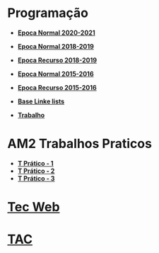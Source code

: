 #  Programação
- **[Epoca Normal 2020-2021 ](https://github.com/eduardo-bento/Exame-2020-2021-P-Epoca-N)**
- **[Epoca Normal 2018-2019 ](https://github.com/eduardo-bento/Exame-2018-2019-P-Epoca-N)**
- **[Epoca Recurso 2018-2019 ](https://github.com/eduardo-bento/Exame-2018-2019-P-Epoca-R)**
- **[Epoca Normal 2015-2016 ](https://github.com/eduardo-bento/Exame-2015-2016-P-Epoca-N)**
- **[Epoca Recurso 2015-2016 ](https://github.com/eduardo-bento/Exame-2015-2016-P-Epoca-R)**

- **[Base Linke lists](https://github.com/eduardo-bento/Base_Linked_list)**
- **[Trabalho](https://github.com/eduardo-bento/PROG-Semaforo)**
# AM2 Trabalhos Praticos
- **[T Prático - 1](https://github.com/eduardo-bento/AM2-TP1)**
- **[T Prático - 2](https://github.com/eduardo-bento/AM2-TP2)**
- **[T Prático - 3](https://github.com/eduardo-bento/AM2-TP3)**
# [Tec Web](https://github.com/eduardo-bento/tecweb)
# [TAC](https://github.com/eduardo-bento/TAC-Labirinto)
